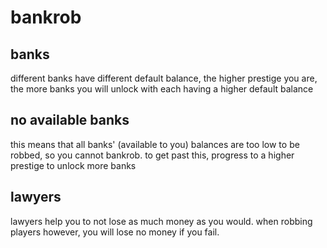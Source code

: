# bankrob

## banks

different banks have different default balance, the higher prestige you are, the more banks you will
unlock with each having a higher default balance

## no available banks

this means that all banks' (available to you) balances are too low to be robbed, so you cannot
bankrob. to get past this, progress to a higher prestige to unlock more banks

## lawyers

lawyers help you to not lose as much money as you would. when robbing players however, you will lose
no money if you fail.
